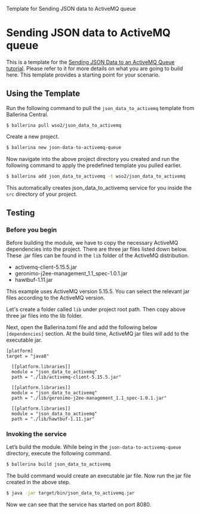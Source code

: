 Template for Sending JSON data to ActiveMQ queue

# Sending JSON data to ActiveMQ queue

This is a template for the [Sending JSON Data to an ActiveMQ Queue tutorial](https://ei.docs.wso2.com/en/latest/ballerina-integrator/learn/tutorials/messaging-integrations/json-data-to-activemq-queue/1/). Please refer to it for more details on what you are going to build here. This template provides a starting point for your scenario. 

## Using the Template

Run the following command to pull the `json_data_to_activemq` template from Ballerina Central.

```
$ ballerina pull wso2/json_data_to_activemq
```

Create a new project.

```bash
$ ballerina new json-data-to-activemq-queue
```

Now navigate into the above project directory you created and run the following command to apply the predefined template 
you pulled earlier.

```bash
$ ballerina add json_data_to_activemq -t wso2/json_data_to_activemq
```

This automatically creates json_data_to_activemq service for you inside the `src` directory of your project.  

## Testing

### Before you begin

Before building the module, we have to copy the necessary ActiveMQ dependencies into the project. There are three jar 
files listed down below. These .jar files can be found in the `lib` folder of the ActiveMQ distribution.

* activemq-client-5.15.5.jar
* geronimo-j2ee-management_1.1_spec-1.0.1.jar
* hawtbuf-1.11.jar

This example uses ActiveMQ version 5.15.5. You can select the relevant jar files according to the ActiveMQ version.

Let's create a folder called `lib` under project root path. Then copy above three jar files into the lib folder.

Next, open the Ballerina.toml file and add the following below `[dependencies]` section. At the build time, ActiveMQ jar 
files will add to the executable jar.

```
[platform]
target = "java8"

  [[platform.libraries]]
  module = "json_data_to_activemq"
  path = "./lib/activemq-client-5.15.5.jar"

  [[platform.libraries]]
  module = "json_data_to_activemq"
  path = "./lib/geronimo-j2ee-management_1.1_spec-1.0.1.jar"

  [[platform.libraries]]
  module = "json_data_to_activemq"
  path = "./lib/hawtbuf-1.11.jar"
```

### Invoking the service

Let’s build the module. While being in the `json-data-to-activemq-queue` directory, execute the following command.

```bash
$ ballerina build json_data_to_activemq
```

The build command would create an executable jar file. Now run the jar file created in the above step.

```bash
$ java -jar target/bin/json_data_to_activemq.jar
```

Now we can see that the service has started on port 8080. 
